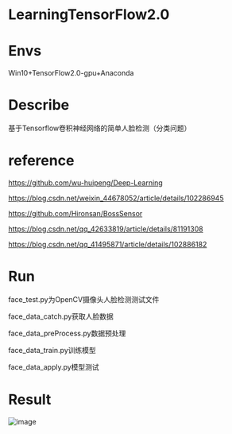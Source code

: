 # LearningTensorFlow2.0

# Envs
Win10+TensorFlow2.0-gpu+Anaconda

# Describe
基于Tensorflow卷积神经网络的简单人脸检测（分类问题）

# reference
https://github.com/wu-huipeng/Deep-Learning

https://blog.csdn.net/weixin_44678052/article/details/102286945

https://github.com/Hironsan/BossSensor

https://blog.csdn.net/qq_42633819/article/details/81191308

https://blog.csdn.net/qq_41495871/article/details/102886182

# Run
face_test.py为OpenCV摄像头人脸检测测试文件

face_data_catch.py获取人脸数据

face_data_preProcess.py数据预处理

face_data_train.py训练模型

face_data_apply.py模型测试

# Result
![image](https://github.com/suyunzzz/LearningTensorFlow2.0/tree/master/images/result.png)

